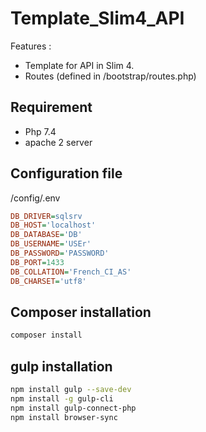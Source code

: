 # Template_Slim4_API

Features :

- Template for API in Slim 4.
- Routes (defined in /bootstrap/routes.php)

## Requirement

- Php 7.4
- apache 2 server

## Configuration file

/config/.env

```ini
DB_DRIVER=sqlsrv
DB_HOST='localhost'
DB_DATABASE='DB'
DB_USERNAME='USEr'
DB_PASSWORD='PASSWORD'
DB_PORT=1433
DB_COLLATION='French_CI_AS'
DB_CHARSET='utf8'
```

## Composer installation

```bash
composer install
```

## gulp installation

```bash
npm install gulp --save-dev
npm install -g gulp-cli
npm install gulp-connect-php
npm install browser-sync
```
